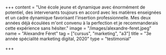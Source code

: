 +++
content = "Une école jeune et dynamique avec énormément de potentiel, des intervenants toujours en accord avec les matières enseignées et un cadre dynamique favorisant l'insertion professionnelle. Mes deux années déjà écoulées m'ont convenu à la perfection et je recommanderais cette expérience sans hésiter."
image = "/images/alexandre-feret.jpeg"
name = "Alexandre Féret"
tag = ["cursus", "marketing", "a3"]
title = "3e année spécialité marketing digital, 2020"
type = "testimonial"

+++
